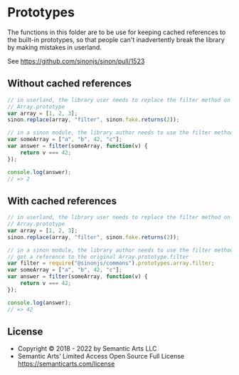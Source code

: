 # Prototypes

The functions in this folder are to be use for keeping cached references to the built-in prototypes, so that people can't inadvertently break the library by making mistakes in userland.

See https://github.com/sinonjs/sinon/pull/1523

## Without cached references

```js
// in userland, the library user needs to replace the filter method on
// Array.prototype
var array = [1, 2, 3];
sinon.replace(array, "filter", sinon.fake.returns(2));

// in a sinon module, the library author needs to use the filter method
var someArray = ["a", "b", 42, "c"];
var answer = filter(someArray, function(v) {
    return v === 42;
});

console.log(answer);
// => 2
```

## With cached references

```js
// in userland, the library user needs to replace the filter method on
// Array.prototype
var array = [1, 2, 3];
sinon.replace(array, "filter", sinon.fake.returns(2));

// in a sinon module, the library author needs to use the filter method
// get a reference to the original Array.prototype.filter
var filter = require("@sinonjs/commons").prototypes.array.filter;
var someArray = ["a", "b", 42, "c"];
var answer = filter(someArray, function(v) {
    return v === 42;
});

console.log(answer);
// => 42
```

## License

- Copyright © 2018 - 2022 by Semantic Arts LLC
- Semantic Arts' Limited Access Open Source Full License https://semanticarts.com/license
